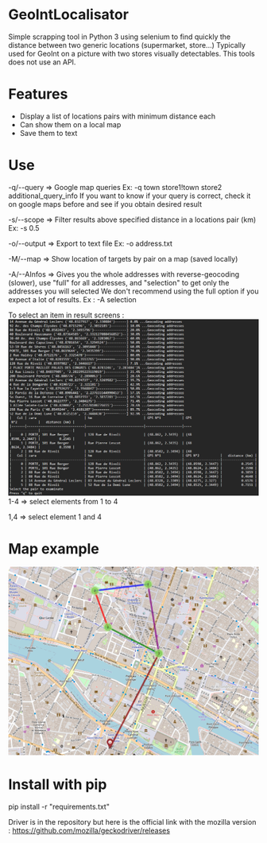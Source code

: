 # GeoIntLocalisator
 Simple scrapping tool in Python 3 using selenium to find quickly the distance between two generic locations (supermarket, store...)
 Typically used for GeoInt on a picture with two stores visually detectables.
 This tools does not use an API.

# Features 
-	Display a list of locations pairs with minimum distance each
-	Can show them on a local map
-	Save them to text


# Use
-q/--query => Google map queries 
	Ex: -q town store1!town store2 additional_query_info
If you want to know if your query is correct, check it on google maps before and see if you obtain desired result

-s/--scope => Filter results above specified distance in a locations pair (km) 
	Ex: -s 0.5

-o/--output => Export to text file 
	Ex: -o address.txt

-M/--map => Show location of targets by pair on a map (saved locally)

-A/--AInfos => Gives you the whole addresses with reverse-geocoding (slower), use "full"
	for all addresses, and "selection" to get only the addresses you will selected
	We don't recommend using the full option if you expect a lot of results.
	Ex : -A selection

To select an item in result screens :
![Result screen](result_table.png)
1-4 => select elements from 1 to 4

1,4 => select element 1 and 4


# Map example 
![Result screen](map_example.png)

# Install with pip
pip install -r "requirements.txt"


Driver is in the repository but here is the official link with the mozilla version :
https://github.com/mozilla/geckodriver/releases
